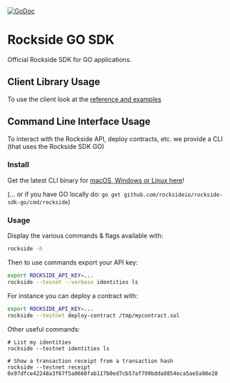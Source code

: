 [![GoDoc](https://godoc.org/github.com/rocksideio/rockside-sdk-go?status.svg)](https://godoc.org/github.com/rocksideio/rockside-sdk-go)

# Rockside GO SDK

Official Rockside SDK for GO applications.

## Client Library Usage

To use the client look at the [reference and examples](https://godoc.org/github.com/rocksideio/rockside-sdk-go) 

## Command Line Interface Usage

To interact with the Rockside API, deploy contracts, etc. we provide a CLI (that uses the Rockside SDK GO)

### Install 

Get the latest CLI binary for [macOS, Windows or Linux here](https://github.com/rocksideio/rockside-sdk-go/releases)!

(... or if you have GO locally do: `go get github.com/rocksideio/rockside-sdk-go/cmd/rockside`)

### Usage

Display the various commands & flags available with:

```sh
rockside -h
```

Then to use commands export your API key:

```sh
export ROCKSIDE_API_KEY=...
rockside --tesnet --verbose identities ls
```

For instance you can deploy a contract with:

```sh
export ROCKSIDE_API_KEY=...
rockside --testnet deploy-contract /tmp/mycontract.sol
```

Other useful commands:

```console
# List my identities
rockside --testnet identities ls

# Show a transaction receipt from a transaction hash
rockside --testnet receipt 0x97dfce42248a3f67f5a0660fab117b0ed7cb57af799bdda8854eca5ae5a98e28
```